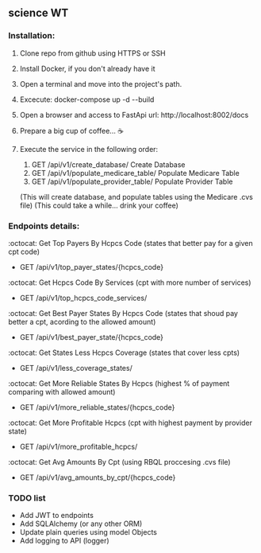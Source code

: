 ## science WT


### Installation:

1. Clone repo from github using HTTPS or SSH
2. Install Docker, if you don't already have it
3. Open a terminal and move into the project's path.
4. Excecute: docker-compose up -d --build
5. Open a browser and access to FastApi url: http://localhost:8002/docs
6. Prepare a big cup of coffee... :coffee:
7. Execute the service in the following order:
    1. GET ​/api​/v1​/create_database​/ Create Database
    2. GET ​/api​/v1​/populate_medicare_table​/ Populate Medicare Table
    3. GET ​/api​/v1​/populate_provider_table​/ Populate Provider Table
    
    (This will create database, and populate tables using the Medicare .cvs file)
    (This could take a while... drink your coffee)


### Endpoints details:

:octocat: Get Top Payers By Hcpcs Code (states that better pay for a given cpt code)
- GET /api/v1/top_payer_states/{hcpcs_code}

:octocat: Get Hcpcs Code By Services (cpt with more number of services)
- GET /api/v1/top_hcpcs_code_services/

:octocat: Get Best Payer States By Hcpcs Code (states that shoud pay better a cpt, acording to the allowed amount)
- GET /api/v1/best_payer_state/{hcpcs_code}

:octocat: Get States Less Hcpcs Coverage (states that cover less cpts)
- GET /api/v1/less_coverage_states/

:octocat: Get More Reliable States By Hcpcs (highest % of payment comparing with allowed amount)
- GET /api/v1/more_reliable_states/{hcpcs_code}

:octocat: Get More Profitable Hcpcs (cpt with highest payment by provider state)
- GET /api/v1/more_profitable_hcpcs/

:octocat: Get Avg Amounts By Cpt (using RBQL proccesing .cvs file)
- GET /api/v1/avg_amounts_by_cpt/{hcpcs_code}


### TODO list

- Add JWT to endpoints
- Add SQLAlchemy (or any other ORM)
- Update plain queries using model Objects
- Add logging to API (logger)